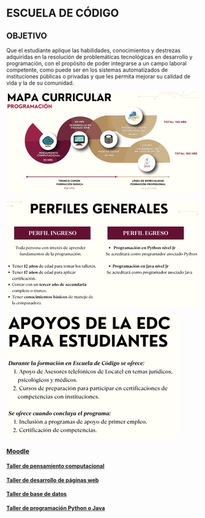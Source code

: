 # ESCUELA DE CÓDIGO

## OBJETIVO

Que el estudiante aplique las habilidades, conocimientos y destrezas adquiridas en la resolución de problemáticas tecnológicas en desarrollo y programación, con el propósito de poder integrarse a un campo laboral competente, como puede ser en los sistemas automatizados de instituciones públicas o privadas y que les permita mejorar su calidad de vida y la de su comunidad.

![Plan de estudios EDC](./image/edc.png)

![Perfiles](./image/perfiles.png)

![BeneficiosEstudiantes](./image/beneficiosEstudiantes.png)

### [Moodle](https://educacion.pilares.cdmx.gob.mx/)

#### [Taller de pensamiento computacional]()
#### [Taller de desarrollo de páginas web]()
#### [Taller de base de datos]()
#### [Taller de programación Python o Java]()